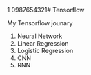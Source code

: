 1
0987654321# Tensorflow

My Tensorflow jounary
  1. Neural Network
  2. Linear Regression
  3. Logistic Regression
  4. CNN 
  5. RNN 
